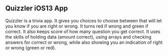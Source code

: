 Quizzler iOS13 App
---------

Quizzler is a trivia app. It gives you choices to choose between that will let you know if you are right or wrong. It turns red if wrong and green if correct. It also keeps score of how many question you get correct. It uses the skills of holding data (amount correct), using arrays and checking answers for correct or wrong, while also showing you an indication of right or wrong (green or red). 
